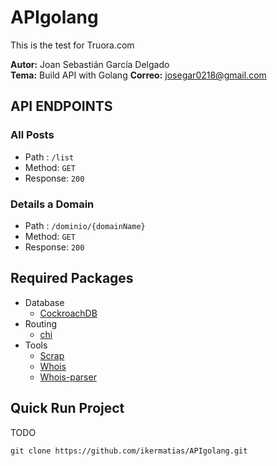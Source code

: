 # APIgolang
This is the test for Truora.com

**Autor:** Joan Sebastián García Delgado  
**Tema:**  Build API with Golang
**Correo:** josegar0218@gmail.com

## API ENDPOINTS

### All Posts
- Path : `/list`
- Method: `GET`
- Response: `200`

### Details a Domain
- Path : `/dominio/{domainName}`
- Method: `GET`
- Response: `200`

## Required Packages

- Database
    * [CockroachDB](github.com/lib/pq)
- Routing
    * [chi](https://github.com/go-chi/chi)
- Tools
    * [Scrap](github.com/badoux/goscraper)
    * [Whois]("github.com/likexian/whois-go")
    * [Whois-parser]("github.com/ikermatias/whois-parser-go") 

## Quick Run Project

TODO

```
git clone https://github.com/ikermatias/APIgolang.git


```
